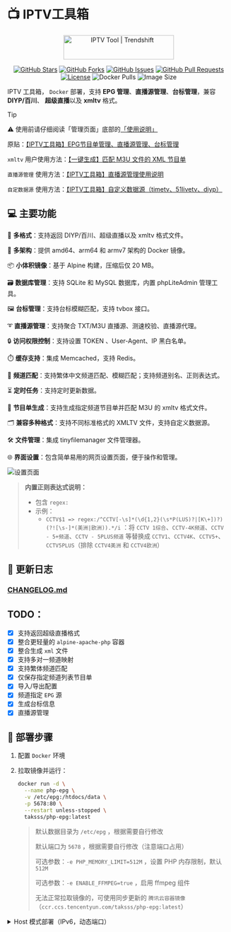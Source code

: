 # 📺 IPTV工具箱
<div align="center">

<a href="https://trendshift.io/repositories/12969" target="_blank">
  <img src="https://trendshift.io/api/badge/repositories/12969" alt="IPTV Tool | Trendshift" style="width: 250px; height: 55px;" width="250" height="55"/>
</a>

[![GitHub Stars](https://img.shields.io/github/stars/taksssss/iptv-tool?style=social)](https://github.com/taksssss/iptv-tool/stargazers)
[![GitHub Forks](https://img.shields.io/github/forks/taksssss/iptv-tool?style=social)](https://github.com/taksssss/iptv-tool/network/members)
[![GitHub Issues](https://img.shields.io/github/issues/taksssss/iptv-tool)](https://github.com/taksssss/iptv-tool/issues)
[![GitHub Pull Requests](https://img.shields.io/github/issues-pr/taksssss/iptv-tool)](https://github.com/taksssss/iptv-tool/pulls)
[![License](https://img.shields.io/github/license/taksssss/iptv-tool)](https://github.com/taksssss/iptv-tool/blob/main/LICENSE)
![Docker Pulls](https://img.shields.io/docker/pulls/taksss/php-epg)
![Image Size](https://img.shields.io/docker/image-size/taksss/php-epg/latest)
</div>

IPTV 工具箱， `Docker` 部署，支持 **EPG 管理**、**直播源管理**、**台标管理**，兼容 **DIYP/百川**、 **超级直播**以及 **xmltv** 格式。

> [!TIP]
> ⚠️ 使用前请仔细阅读「管理页面」底部的[「使用说明」](/epg/assets/html/readme.md)
> 
> 原贴：[【IPTV工具箱】EPG节目单管理、直播源管理、台标管理](https://www.right.com.cn/forum/thread-8386320-1-1.html)
> 
> `xmltv` 用户使用方法：[【一键生成】匹配 M3U 文件的 XML 节目单](https://www.right.com.cn/forum/thread-8392662-1-1.html) 
>
> `直播源管理` 使用方法：[【IPTV工具箱】直播源管理使用说明](https://www.right.com.cn/forum/thread-8417162-1-1.html) 
>
> `自定数据源` 使用方法：[【IPTV工具箱】自定义数据源（timetv、51livetv、diyp）](https://www.right.com.cn/forum/thread-8432214-1-1.html)


## 💻 主要功能

📡 **多格式**：支持返回 DIYP/百川、超级直播以及 xmltv 格式文件。

🐳 **多架构**：提供 amd64、arm64 和 armv7 架构的 Docker 镜像。

📦 **小体积镜像**：基于 Alpine 构建，压缩后仅 20 MB。

🗃️ **数据库管理**：支持 SQLite 和 MySQL 数据库，内置 phpLiteAdmin 管理工具。

🖼️ **台标管理**：支持台标模糊匹配，支持 tvbox 接口。

➰ **直播源管理**：支持聚合 TXT/M3U 直播源、测速校验、直播源代理。

🔒 **访问权限控制**：支持设置 TOKEN 、User-Agent、IP 黑白名单。

⏱️ **缓存支持**：集成 Memcached，支持 Redis。

🔄 **频道匹配**：支持繁体中文频道匹配、模糊匹配；支持频道别名、正则表达式。

⏳ **定时任务**：支持定时更新数据。

📝 **节目单生成**：支持生成指定频道节目单并匹配 M3U 的 xmltv 格式文件。

🗂️ **兼容多种格式**：支持不同标准格式的 XMLTV 文件，支持自定义数据源。

🛠️ **文件管理**：集成 tinyfilemanager 文件管理器。

🌐 **界面设置**：包含简单易用的网页设置页面，便于操作和管理。

<picture>
  <source
    media="(prefers-color-scheme: dark)"
    srcset="/pic/management-dark.png"
  />
  <source
    media="(prefers-color-scheme: light)"
    srcset="/pic/management.png"
  />
  <img
    alt="设置页面"
    src="/pic/management.png"
  />
</picture>

> **内置正则表达式说明：**
> - 包含 `regex:`
> - 示例：
>   - `CCTV$1 => regex:/^CCTV[-\s]*(\d{1,2}(\s*P(LUS)?|[K\+])?)(?![\s-]*(美洲|欧洲)).*/i` ：将 `CCTV 1综合`、`CCTV-4K频道`、`CCTV - 5+频道`、`CCTV - 5PLUS频道` 等替换成 `CCTV1`、`CCTV4K`、`CCTV5+`、`CCTV5PLUS`（排除 `CCTV4美洲` 和 `CCTV4欧洲`）

## 📝 更新日志

### [CHANGELOG.md](./CHANGELOG.md)

## TODO：

- [x] 支持返回超级直播格式
- [x] 整合更轻量的 `alpine-apache-php` 容器
- [x] 整合生成 `xml` 文件
- [x] 支持多对一频道映射
- [x] 支持繁体频道匹配
- [x] 仅保存指定频道列表节目单
- [x] 导入/导出配置
- [x] 频道指定 `EPG` 源
- [x] 生成台标信息
- [x] 直播源管理

## 🚀 部署步骤

1. 配置 `Docker` 环境

2. 拉取镜像并运行：

   ```bash
   docker run -d \
     --name php-epg \
     -v /etc/epg:/htdocs/data \
     -p 5678:80 \
     --restart unless-stopped \
     taksss/php-epg:latest
   ```

    > 默认数据目录为 `/etc/epg` ，根据需要自行修改
    > 
    > 默认端口为 `5678` ，根据需要自行修改（注意端口占用）
    > 
    > 可选参数：`-e PHP_MEMORY_LIMIT=512M` ，设置 PHP 内存限制，默认 `512M`
    > 
    > 可选参数：`-e ENABLE_FFMPEG=true` ，启用 ffmpeg 组件
    > 
    > 无法正常拉取镜像的，可使用同步更新的 `腾讯云容器镜像`（`ccr.ccs.tencentyun.com/taksss/php-epg:latest`）

<details>

<summary>Host 模式部署（IPv6，动态端口）</summary>

为了支持 **IPv6** 或网络直通，推荐使用 `--network host` 方式运行容器。

```bash
docker run -d \
  --name php-epg \
  -v /etc/epg:/htdocs/data \
  -e HTTP_PORT=5678 \
  -e HTTPS_PORT=5679 \
  --network host \
  --restart unless-stopped \
  taksss/php-epg:latest
```

> 容器会读取环境变量设置端口：`HTTP_PORT` → HTTP，`HTTPS_PORT` → HTTPS。
>
> Host 模式下无需 `-p`，端口直接暴露在宿主机上。
> 
> 确保宿主机对应端口未被占用。

</detail>

<details>

<summary>（可选）同时部署 MySQL 、 phpMyAdmin 及 php-epg</summary>

- **方法1：** 新建 [`docker-compose.yml`](./docker-compose.yml) 文件后，在同目录执行 `docker-compose up -d`
- **方法2：** 依次执行以下指令：
    ```bash
    docker run -d \
      --name mysql \
      -p 3306:3306 \
      -e MYSQL_ROOT_PASSWORD=root_password \
      -e MYSQL_DATABASE=phpepg \
      -e MYSQL_USER=phpepg \
      -e MYSQL_PASSWORD=phpepg \
      --restart unless-stopped \
      mysql:8.0
    ```
    ```bash
    docker run -d \
      --name phpmyadmin \
      -p 8080:80 \
      -e PMA_HOST=mysql \
      -e PMA_PORT=3306 \
      --link mysql:mysql \
      --restart unless-stopped \
      phpmyadmin/phpmyadmin:latest
    ```
    ```bash
    docker run -d \
      --name php-epg \
      -v /etc/epg:/htdocs/data \
      -p 5678:80 \
      --restart unless-stopped \
      --link mysql:mysql \
      --link phpmyadmin:phpmyadmin \
      taksss/php-epg:latest
    ```
 
</details>

## 🆙 版本升级

一键升级
```bash
docker run --rm -v /var/run/docker.sock:/var/run/docker.sock containrrr/watchtower php-epg --cleanup --run-once
```

自动检测
```bash
docker run -d --name php-epg-update -v /var/run/docker.sock:/var/run/docker.sock --restart unless-stopped containrrr/watchtower php-epg --cleanup --interval 3600
```


## 🛠️ 使用步骤

1. 在浏览器中打开 `http://{服务器IP地址}:5678/manage.php`
2. **默认密码为空**，根据需要自行设置
3. 添加 `EPG 地址`， GitHub 源确保能够访问，点击 `保存配置` 保存
4. 点击 `更新数据` 拉取数据，点击 `更新日志` 查看日志，点击 `频道管理` 查看具体条目
5. 设置 `定时任务` ，点击 `保存配置` 保存，点击 `定时日志` 查看定时任务时间表

    > 建议从 `凌晨1点` 左右开始抓，很多源 `00:00 ~ 00:30` 都是无数据。
    > 隔 `6 ~ 12` 小时抓一次即可。

6. 点击 `更多设置`，选择是否 `生成xml文件`、`xml内容`，设置`匹配频道列表`
7. 测试各个接口的返回结果是否正确：

- `xmltv` 接口：`http://{服务器IP地址}:5678/index.php`
- `DIYP/百川` 接口：`http://{服务器IP地址}:5678/index.php?ch=CCTV1`
- `超级直播` 接口：`http://{服务器IP地址}:5678/index.php?channel=CCTV1`
- `tvbox` 接口：
  - `"epg":"http://{服务器IP地址}:5678/index.php?ch={name}&date={date}"`
  - `"logo":"http://{服务器IP地址}:5678/index.php?ch={name}&type=icon"`

8. 将 **`http://{服务器IP地址}:5678/index.php`** 填入 `DIYP`、`TiviMate` 等软件的 `EPG 地址栏`

- ⚠️ 直接使用 `docker run` 运行的话，可以将 `:5678/index.php` 替换为 **`:5678/`**。
- ⚠️ 部分软件不支持跳转解析 `xmltv` 文件，可直接使用 **`:5678/t.xml.gz`** 或 **`:5678/t.xml`** 访问。

> **快捷键：**
>
> - `Ctrl + S`：保存设置
> - `Ctrl + /`：对选中 EPG 地址设置（取消）注释

## ☕ Buy Me a Coffee

<picture>
  <source
    media="(prefers-color-scheme: dark)"
    srcset="/pic/buymeacofee-dark.png"
  />
  <source
    media="(prefers-color-scheme: light)"
    srcset="/pic/buymeacofee.png"
  />
  <img
    alt="Buy Me a Coffee"
    src="/pic/buymeacofee.png"
  />
</picture>

[查看捐赠者名单](/DONATIONS.md)

## ⭐ Star History

<picture>
  <source
    media="(prefers-color-scheme: dark)"
    srcset="https://api.star-history.com/svg?repos=taksssss/iptv-tool&type=Date&theme=dark"
  />
  <source
    media="(prefers-color-scheme: light)"
    srcset="https://api.star-history.com/svg?repos=taksssss/iptv-tool&type=Date"
  />
  <img
    alt="Star History Chart"
    src="https://api.star-history.com/svg?repos=taksssss/iptv-tool&type=Date"
  />
</picture>

## 👍 特别鸣谢
- [ChatGPT](https://chatgpt.com/)
- [celetor/epg](https://github.com/celetor/epg)
- [sparkssssssssss/epg](https://github.com/sparkssssssssss/epg)
- [Black_crow/xmlgz](https://gitee.com/Black_crow/xmlgz)
- [112114](https://diyp.112114.xyz/)
- [EPG 51zmt](http://epg.51zmt.top:8000/)
- [fanmingming/live](https://github.com/fanmingming/live)
- [wanglindl/TVlogo](https://github.com/wanglindl/TVlogo)
- [Guovin/iptv-api](https://github.com/Guovin/iptv-api)
